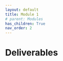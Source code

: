 ```yaml
---
layout: default
title: Module 1
# parent: Modules
has_children: True
nav_order: 2
---
```


# Deliverables
<!-- 
Complete the [lecture quiz]()

Complete the [lab assignment](https://june-skeeter.github.io/GEOB270_Lab1_2021S1/)
 -->
